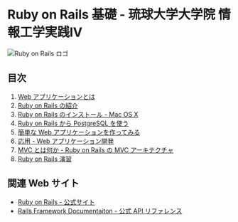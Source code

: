 Ruby on Rails 基礎 - 琉球大学大学院 情報工学実践IV
================================================================================

![Ruby on Rails ロゴ](images/rails.png "Ruby on Rails")

目次
--------------------------------------------------------------------------------

1. [Web アプリケーションとは](how_to_webapplication.html)
2. [Ruby on Rails の紹介](introduction_of_ruby_on_rails.html)
3. [Ruby on Rails のインストール - Mac OS X](installation_of_ruby_on_rails_for_osx.html)
4. [Ruby on Rails から PostgreSQL を使う](ruby_on_rails_database_configuration.html)
5. [簡単な Web アプリケーションを作ってみる](create_easy_webapplication.html)
6. [応用 - Web アプリケーション開発](modify_application.html)
7. [MVC とは何か - Ruby on Rails の MVC アーキテクチャ](how_to_mvc.html)
8. [Ruby on Rails 演習](exercise.html)


関連 Web サイト
--------------------------------------------------------------------------------

* [Ruby on Rails - 公式サイト](http://www.rubyonrails.org/)
* [Rails Framework Documentaiton - 公式 API リファレンス](http://api.rubyonrails.org/)
